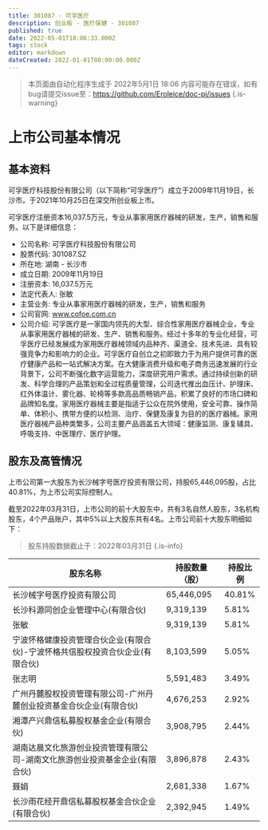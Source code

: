 ```yaml
---
title: 301087 - 可孚医疗
description: 创业板 - 医疗保健 - 301087
published: true
date: 2022-05-01T18:06:33.000Z
tags: stock
editor: markdown
dateCreated: 2022-01-01T00:00:00.000Z
---
```


> 本页面由自动化程序生成于 2022年5月1日 18:06
> 内容可能存在错误，如有bug请提交issue至：https://github.com/Eroleice/doc-pi/issues
{.is-warning}

# 上市公司基本情况

## 基本资料

可孚医疗科技股份有限公司（以下简称“可孚医疗”）成立于2009年11月19日，长沙市。于2021年10月25日在深交所创业板上市。

可孚医疗注册资本16,037.5万元，专业从事家用医疗器械的研发，生产，销售和服务。以下是详细信息：

- 公司名称: 可孚医疗科技股份有限公司
- 股票代码: 301087.SZ
- 所在地: 湖南 - 长沙市
- 成立日期: 2009年11月19日
- 注册资本: 16,037.5万元
- 法定代表人: 张敏
- 主营业务: 专业从事家用医疗器械的研发，生产，销售和服务
- 公司官网: www.cofoe.com.cn
- 公司介绍: 可孚医疗是一家国内领先的大型、综合性家用医疗器械企业，专业从事家用医疗器械的研发、生产、销售和服务。经过十多年的专业化经营，可孚医疗已经发展成为家用医疗器械领域内品种齐、渠道全、技术先进、具有较强竞争力和影响力的企业。可孚医疗自创立之初即致力于为用户提供可靠的医疗健康产品和一站式解决方案。在大健康消费升级和电子商务迅速发展的行业背景下，公司不断强化数字运营能力，深度研究用户需求。通过持续创新的研发、科学合理的产品策划和全过程质量管理，公司迭代推出血压计、护理床、红外体温计、雾化器、轮椅等多款高品质畅销产品，积累了良好的市场口碑和品牌知名度。家用医疗器械主要是指适于公众在院外使用，安全可靠、操作简单、体积小、携带方便的以检测、治疗、保健及康复为目的的医疗器械。家用医疗器械产品种类繁多，公司主要产品涵盖五大领域：健康监测、康复辅具、呼吸支持、中医理疗、医疗护理。


## 股东及高管情况

上市公司第一大股东为长沙械字号医疗投资有限公司，持股65,446,095股，占比40.81%，为上市公司实际控制人。

截至2022年03月31日，上市公司的前十大股东中，共有3名自然人股东，3名机构股东，4个产品账户，其中5%以上大股东共有4名。上市公司前十大股东明细如下：

> 股东持股数据截止于：2022年03月31日
{.is-info}

| 股东名称 | 持股数量（股） | 持股比例 |
| --- | --- | --- |
| 长沙械字号医疗投资有限公司 | 65,446,095 | 40.81% |
| 长沙科源同创企业管理中心(有限合伙) | 9,319,139 | 5.81% |
| 张敏 | 9,319,139 | 5.81% |
| 宁波怀格健康投资管理合伙企业(有限合伙)-宁波怀格共信股权投资合伙企业(有限合伙) | 8,103,599 | 5.05% |
| 张志明 | 5,591,483 | 3.49% |
| 广州丹麓股权投资管理有限公司-广州丹麓创业投资基金合伙企业(有限合伙) | 4,676,253 | 2.92% |
| 湘潭产兴鼎信私募股权基金企业(有限合伙) | 3,908,795 | 2.44% |
| 湖南达晨文化旅游创业投资管理有限公司-湖南文化旅游创业投资基金企业(有限合伙) | 3,896,878 | 2.43% |
| 聂娟 | 2,681,338 | 1.67% |
| 长沙雨花经开鼎信私募股权基金合伙企业(有限合伙) | 2,392,945 | 1.49% |




